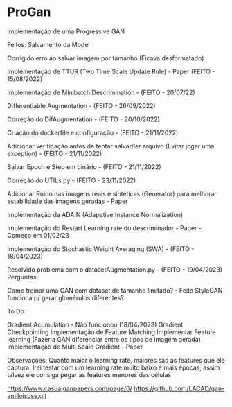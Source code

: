 # ProGan
 Implementação de uma Progressive GAN

Feitos:
Salvamento da Model

Corrigido erro ao salvar imagem por tamanho (Ficava desformatado)

Implementação de TTUR (Two Time Scale Update Rule) - Paper (FEITO - 15/08/2022)

Implementação de Minibatch Descrimination - (FEITO - 20/07/22)

Differentiable Augmentation - (FEITO - 26/09/2022)

Correção do DifAugmentation - (FEITO - 20/10/2022)

Criação do dockerfile e configuração - (FEITO - 21/11/2022)

Adicionar verificação antes de tentar salvar/ler arquivo (Evitar jogar uma exception) - (FEITO - 21/11/2022)

Salvar Epoch e Step em binário - (FEITO - 21/11/2022)

Correção do UTILs.py - (FEITO - 23/11/2022)

Adicionar Ruido nas imagens reais e sintéticas (Generator) para melhorar estabilidade das imagens geradas - Paper

Implementação da ADAIN (Adapative Instance Normalization)

Implementação do Restart Learning rate do descriminador - Paper - Começo em 01/02/23

Implementação do Stochastic Weight Averaging (SWA) - (FEITO - 18/04/2023) 

Resolvido problema com o datasetAugmentation.py - (FEITO - 19/04/2023)
 Perguntas:

 Como treinar uma GAN com dataset de tamanho limitado? - Feito
 StyleGAN funciona p/ gerar glomérulos diferentes?

 To Do:
 
 Gradient Acumulation - Não funcionou (18/04/2023)
 Gradient Checkpointing
 Implementação de Feature Matching
 Implementar Feature learning (Fazer a GAN diferenciar entre os tipos de imagem gerada)
 Implementação de Multi Scale Gradient - Paper


Observações:
Quanto maior o learning rate, maiores são as features que ele captura. Irei testar com um learning rate muito baixo e mais épocas, assim talvez ele consiga pegar as features menores das células

https://www.casualganpapers.com/page/6/
https://github.com/LACAD/gan-amiloisose.git